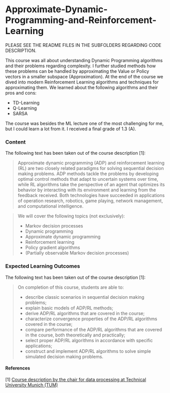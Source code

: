 # Approximate-Dynamic-Programming-and-Reinforcement-Learning

PLEASE SEE THE README FILES IN THE SUBFOLDERS REGARDING CODE DESCRIPTION.

This course was all about understanding Dynamic Programming algorithms and their problems regarding complexity. 
I further studied methods how these problems can be handled by approximating the Value or Policy vectors in a smaller subspace (Approximation).
At the end of the course we dived into modern Reinforcement Learning algorithms and techniques for approximating them. We learned about the following algorithms and their pros and cons:
- TD-Learning
- Q-Learning
- SARSA

The course was besides the ML lecture one of the most challenging for me, but I could learn a lot from it. I received a final grade of 1.3 (A).

### Content

The following text has been taken out of the course description [1]:

>Approximate dynamic programming (ADP) and reinforcement learning (RL) are two closely related paradigms for solving sequential decision making problems. ADP methods tackle the problems by developing optimal control methods that adapt to uncertain systems over time, while RL algorithms take the perspective of an agent that optimizes its behavior by interacting with its environment and learning from the feedback received. Both technologies have succeeded in applications of operation research, robotics, game playing, network management, and computational intelligence.

>We will cover the following topics (not exclusively):
>- Markov decision processes
>- Dynamic programming
>- Approximate dynamic programming
>- Reinforcement learning
>- Policy gradient algorithms
>- (Partially observable Markov decision processes) 

### Expected Learning Outcomes

The following text has been taken out of the course description [1]:

>On completion of this course, students are able to:
>- describe classic scenarios in sequential decision making problems;
>- explain basic models of ADP/RL methods;
>- derive ADP/RL algorithms that are covered in the course;
>- characterize convergence properties of the ADP/RL algorithms covered in the course;
>- compare performance of the ADP/RL algorithms that are covered in the course, both theoretically and practically;
>- select proper ADP/RL algorithms in accordance with specific applications;
>- construct and implement ADP/RL algorithms to solve simple simulated decision making problems.

#### References

[1] [Course description by the chair for data processing at Technical University Munich (TUM)](https://campus.tum.de/tumonline/wbLv.wbShowLVDetail?pStpSpNr=950432235)

